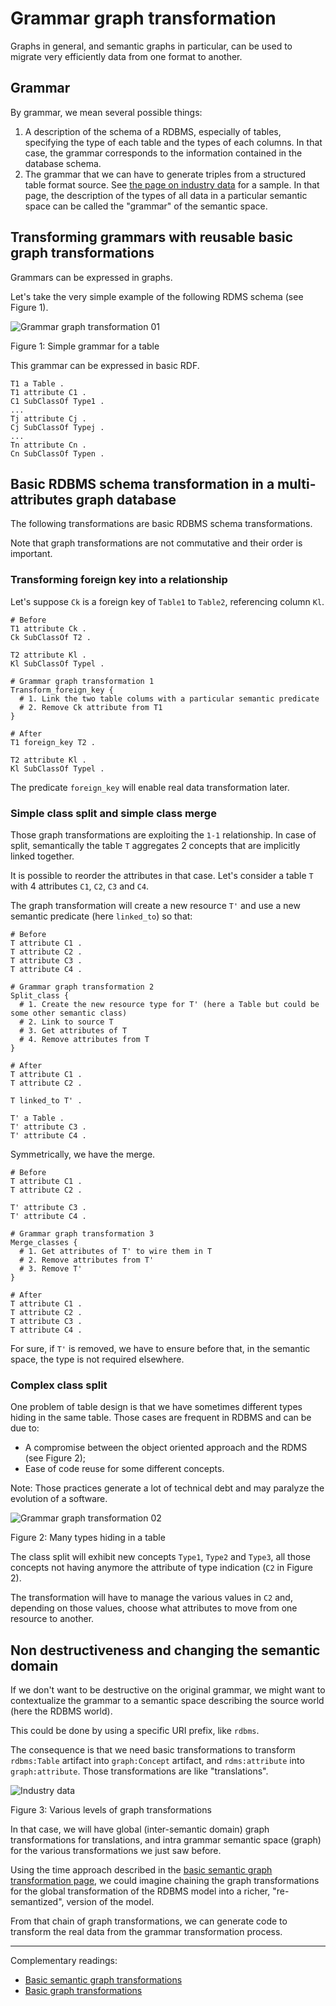 # Grammar graph transformation

Graphs in general, and semantic graphs in particular, can be used to migrate very efficiently data from one format to another.

## Grammar

By grammar, we mean several possible things:

  1. A description of the schema of a RDBMS, especially of tables, specifying the type of each table and the types of each columns. In that case, the grammar corresponds to the information contained in the database schema.
  2. The grammar that we can have to generate triples from a structured table format source. See [the page on industry data](industry-data.md "industry data") for a sample. In that page, the description of the types of all data in a particular semantic space can be called the "grammar" of the semantic space.

## Transforming grammars with reusable basic graph transformations

Grammars can be expressed in graphs.

Let's take the very simple example of the following RDMS schema (see Figure 1).

![Grammar graph transformation 01](../yed/grammar-graph-transformation-01.png)

Figure 1: Simple grammar for a table

This grammar can be expressed in basic RDF.

```
T1 a Table .
T1 attribute C1 .
C1 SubClassOf Type1 .
...
Tj attribute Cj .
Cj SubClassOf Typej .
...
Tn attribute Cn .
Cn SubClassOf Typen .

```

## Basic RDBMS schema transformation in a multi-attributes graph database

The following transformations are basic RDBMS schema transformations.

Note that graph transformations are not commutative and their order is important.

### Transforming foreign key into a relationship

Let's suppose `Ck` is a foreign key of `Table1` to `Table2`, referencing column `Kl`.

```
# Before
T1 attribute Ck .
Ck SubClassOf T2 .

T2 attribute Kl .
Kl SubClassOf Typel .

# Grammar graph transformation 1
Transform_foreign_key {
  # 1. Link the two table colums with a particular semantic predicate
  # 2. Remove Ck attribute from T1
}

# After
T1 foreign_key T2 .

T2 attribute Kl .
Kl SubClassOf Typel .
```

The predicate `foreign_key` will enable real data transformation later.

### Simple class split and simple class merge

Those graph transformations are exploiting the `1-1` relationship. In case of split, semantically the table `T` aggregates 2 concepts that are implicitly linked together.

It is possible to reorder the attributes in that case. Let's consider a table `T` with 4 attributes `C1`, `C2`, `C3` and `C4`.

The graph transformation will create a new resource `T'` and use a new semantic predicate (here `linked_to`) so that:

```
# Before
T attribute C1 .
T attribute C2 .
T attribute C3 .
T attribute C4 .

# Grammar graph transformation 2
Split_class {
  # 1. Create the new resource type for T' (here a Table but could be some other semantic class)
  # 2. Link to source T
  # 3. Get attributes of T
  # 4. Remove attributes from T
}

# After
T attribute C1 .
T attribute C2 .

T linked_to T' .

T' a Table .
T' attribute C3 .
T' attribute C4 .
```

Symmetrically, we have the merge.

```
# Before
T attribute C1 .
T attribute C2 .

T' attribute C3 .
T' attribute C4 .

# Grammar graph transformation 3
Merge_classes {
  # 1. Get attributes of T' to wire them in T
  # 2. Remove attributes from T'
  # 3. Remove T'
}

# After
T attribute C1 .
T attribute C2 .
T attribute C3 .
T attribute C4 .
```

For sure, if `T'` is removed, we have to ensure before that, in the semantic space, the type is not required elsewhere.

### Complex class split

One problem of table design is that we have sometimes different types hiding in the same table. Those cases are frequent in RDBMS and can be due to:

  * A compromise between the object oriented approach and the RDMS (see Figure 2);
  * Ease of code reuse for some different concepts.
  
Note: Those practices generate a lot of technical debt and may paralyze the evolution of a software.


![Grammar graph transformation 02](../yed/grammar-graph-transformation-02.png)

Figure 2: Many types hiding in a table

The class split will exhibit new concepts `Type1`, `Type2` and `Type3`, all those concepts not having anymore the attribute of type indication (`C2` in Figure 2).

The transformation will have to manage the various values in `C2` and, depending on those values, choose what attributes to move from one resource to another.

## Non destructiveness and changing the semantic domain

If we don't want to be destructive on the original grammar, we might want to contextualize the grammar to a semantic space describing the source world (here the RDBMS world).

This could be done by using a specific URI prefix, like `rdbms`.

The consequence is that we need basic transformations to transform `rdbms:Table` artifact into `graph:Concept` artifact, and `rdms:attribute` into `graph:attribute`. Those transformations are like "translations".

![Industry data](../yed/industry-data-gt.png)

Figure 3: Various levels of graph transformations

In that case, we will have global (inter-semantic domain) graph transformations for translations, and intra grammar semantic space (graph) for the various transformations we just saw before.

Using the time approach described in the [basic semantic graph transformation page](basic-semantic-graph-transformations.md), we could imagine chaining the graph transformations for the global transformation of the RDBMS model into a richer, "re-semantized", version of the model.

From that chain of graph transformations, we can generate code to transform the real data from the grammar transformation process.

----

Complementary readings:

  * [Basic semantic graph transformations](basic-semantic-graph-transformations.md)
  * [Basic graph transformations](basic-graph-transformations.md)

